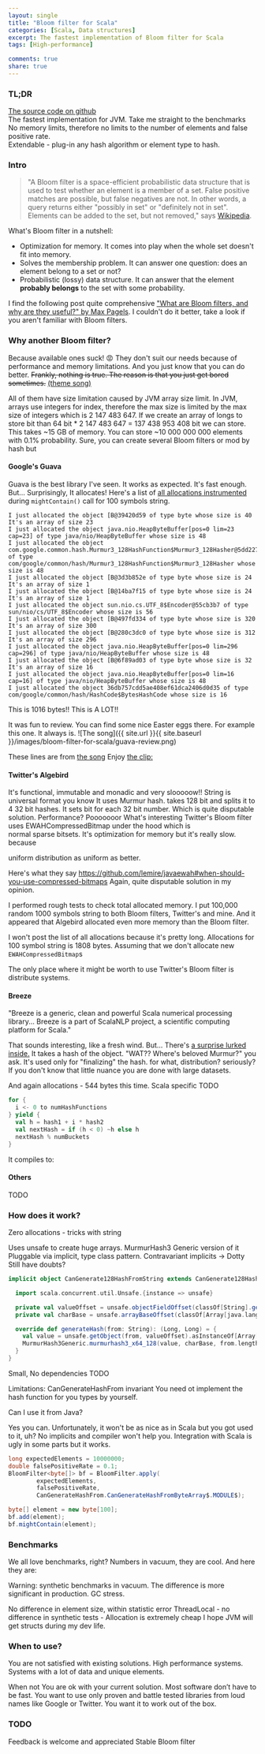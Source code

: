 ```yaml
---
layout: single
title: "Bloom filter for Scala"
categories: [Scala, Data structures]
excerpt: The fastest implementation of Bloom filter for Scala
tags: [High-performance]

comments: true
share: true
---
```



### TL;DR

[The source code on github][github-source]  
The fastest implementation for JVM. Take me straight to the benchmarks  
No memory limits, therefore no limits to the number of elements and false positive rate.  
Extendable - plug-in any hash algorithm or element type to hash.  

### Intro

>"A Bloom filter is a space-efficient probabilistic data structure that is used to test whether an element is a member of a set. False positive matches are possible, but false negatives are not. In other words, a query returns either "possibly in set" or "definitely not in set". Elements can be added to the set, but not removed," says [Wikipedia][wiki-bloom-filter].

What's Bloom filter in a nutshell:

- Optimization for memory. It comes into play when the whole set doesn't fit into memory.
- Solves the membership problem. It can answer one question: does an element belong to a set or not?
- Probabilistic (lossy) data structure. It can answer that the element **probably belongs** to the set with some probability.

I find the following post quite comprehensive ["What are Bloom filters, and why are they useful?" by Max Pagels][sc5-bloom-filter]. I couldn't do it better, take a look if you aren't familiar with Bloom filters.


### Why another Bloom filter?

Because available ones suck! :rage: They don't suit our needs because of performance and memory limitations. And you just know that you can do better. ~~Frankly, nothing is true. The reason is that you just get bored sometimes.~~ [(theme song)][youtube-bored]

All of them have size limitation caused by JVM array size limit. In JVM, arrays use integers for index, therefore the max size is limited by the max size of integers which is 2 147 483 647. If we create an array of longs to store bit than 64 bit * 2 147 483 647 = 137 438 953 408 bit we can store. This takes ~15 GB of memory. You can store ~10 000 000 000 elements with 0.1% probability.
Sure, you can create several Bloom filters or mod by hash but


#### Google's Guava

Guava is the best library I've seen. It works as expected. It's fast enough.
But... Surprisingly, It allocates!
Here's a list of [all allocations instrumented][github-allocation-instrumenter] during `mightContain()` call for 100 symbols string.

```
I just allocated the object [B@39420d59 of type byte whose size is 40 It's an array of size 23
I just allocated the object java.nio.HeapByteBuffer[pos=0 lim=23 cap=23] of type java/nio/HeapByteBuffer whose size is 48
I just allocated the object com.google.common.hash.Murmur3_128HashFunction$Murmur3_128Hasher@5dd227b7 of type com/google/common/hash/Murmur3_128HashFunction$Murmur3_128Hasher whose size is 48
I just allocated the object [B@3d3b852e of type byte whose size is 24 It's an array of size 1
I just allocated the object [B@14ba7f15 of type byte whose size is 24 It's an array of size 1
I just allocated the object sun.nio.cs.UTF_8$Encoder@55cb3b7 of type sun/nio/cs/UTF_8$Encoder whose size is 56
I just allocated the object [B@497fd334 of type byte whose size is 320 It's an array of size 300
I just allocated the object [B@280c3dc0 of type byte whose size is 312 It's an array of size 296
I just allocated the object java.nio.HeapByteBuffer[pos=0 lim=296 cap=296] of type java/nio/HeapByteBuffer whose size is 48
I just allocated the object [B@6f89ad03 of type byte whose size is 32 It's an array of size 16
I just allocated the object java.nio.HeapByteBuffer[pos=0 lim=16 cap=16] of type java/nio/HeapByteBuffer whose size is 48
I just allocated the object 36db757cdd5ae408ef61dca2406d0d35 of type com/google/common/hash/HashCode$BytesHashCode whose size is 16
```

This is 1016 bytes!! This is A LOT!!

It was fun to review. You can find some nice Easter eggs there. For example this one. It always is.
![The song]({{ site.url }}{{ site.baseurl }}/images/bloom-filter-for-scala/guava-review.png)

These lines are from [the song][wiki-opp]
Enjoy [the clip:][youtube-opp]

#### Twitter's Algebird

It's functional, immutable and monadic and very slooooow!!
String is universal format you know
It uses Murmur hash. takes 128 bit and splits it to 4 32 bit hashes. It sets bit for each 32 bit number. Which is quite disputable solution.
Performance? Pooooooor
What's interesting Twitter's Bloom filter uses EWAHCompressedBitmap under the hood which is  
normal sparse bitsets.
It's optimization for memory but it's really slow. because

uniform distribution
as uniform as better.

Here's what they say https://github.com/lemire/javaewah#when-should-you-use-compressed-bitmaps
Again, quite disputable solution in my opinion.

I performed rough tests to check total allocated memory.
I put 100,000 random 1000 symbols string to both Bloom filters, Twitter's and mine. And it appeared that Algebird allocated even more memory than the Bloom filter.

I won't post the list of all allocations because it's pretty long. Allocations for 100 symbol string is 1808 bytes. Assuming that we don't allocate new `EWAHCompressedBitmap`s

The only place where it might be worth to use Twitter's Bloom filter is distribute systems.


#### Breeze

"Breeze is a generic, clean and powerful Scala numerical processing library... Breeze is a part of ScalaNLP project, a scientific computing platform for Scala."

That sounds interesting, like a fresh wind. But...
There's [a surprise lurked inside.][github-breeze-hashcode] It takes a hash of the object. "WAT?? Where's beloved Murmur?" you ask. It's used only for "finalizing" the hash. for what, distribution? seriously? If you don't know that little nuance you are done with large datasets.

And again allocations - 544 bytes this time.
Scala specific TODO

```scala
for {
  i <- 0 to numHashFunctions
} yield {
  val h = hash1 + i * hash2
  val nextHash = if (h < 0) ~h else h
  nextHash % numBuckets
}
```

It compiles to:



#### Others

TODO

### How does it work?

Zero allocations - tricks with string

Uses unsafe to create huge arrays.
MurmurHash3
Generic version of it
Pluggable via implicit, type class pattern.
Contravariant implicits -> Dotty
Still have doubts?

```scala
implicit object CanGenerate128HashFromString extends CanGenerate128HashFrom[String] {

  import scala.concurrent.util.Unsafe.{instance => unsafe}

  private val valueOffset = unsafe.objectFieldOffset(classOf[String].getDeclaredField("value"))
  private val charBase = unsafe.arrayBaseOffset(classOf[Array[java.lang.Character]])

  override def generateHash(from: String): (Long, Long) = {
    val value = unsafe.getObject(from, valueOffset).asInstanceOf[Array[Char]]
    MurmurHash3Generic.murmurhash3_x64_128(value, charBase, from.length * 2, 0)
  }
}
```


Small, No dependencies TODO

Limitations:
CanGenerateHashFrom invariant
You need ot implement the hash function for you types by yourself.

Can I use it from Java?

Yes you can. Unfortunately, it won't be as nice as in Scala but you got used to it, uh? No implicits and compiler won't help you. Integration with Scala is ugly in some parts but it works.

```java
long expectedElements = 10000000;
double falsePositiveRate = 0.1;
BloomFilter<byte[]> bf = BloomFilter.apply(
        expectedElements,
        falsePositiveRate,
        CanGenerateHashFrom.CanGenerateHashFromByteArray$.MODULE$);

byte[] element = new byte[100];
bf.add(element);
bf.mightContain(element);
```


### Benchmarks

We all love benchmarks, right? Numbers in vacuum, they are cool. And here they are:

Warning: synthetic benchmarks in vacuum. The difference is more significant in production. GC stress.

No difference in element size, within statistic error
ThreadLocal - no difference in synthetic tests - Allocation is extremely cheap
I hope JVM will get structs during my dev life.


### When to use?

You are not satisfied with existing solutions.
High performance systems.
Systems with a lot of data and unique elements.


When not
You are ok with your current solution. Most software don’t have to be fast.
You want to use only proven and battle tested libraries from loud names like Google or Twitter.
You want it to work out of the box.


### TODO

Feedback is welcome and appreciated
Stable Bloom filter

  [github-source]: https://github.com/alexandrnikitin/bloom-filter-scala
  [youtube-bored]: https://www.youtube.com/watch?v=-WdYo3WlETY
  [wiki-bloom-filter]: https://en.wikipedia.org/wiki/Bloom_filter
  [sc5-bloom-filter]: https://sc5.io/posts/what-are-bloom-filters-and-why-are-they-useful/
  [github-allocation-instrumenter]: https://github.com/google/allocation-instrumenter
  [youtube-opp]: https://www.youtube.com/watch?v=6xGuGSDsDrM
  [wiki-opp]: https://en.wikipedia.org/wiki/O.P.P._(song)
  [github-breeze-hashcode]: https://github.com/scalanlp/breeze/blob/c12763387cb0741e6d588435d7da92b505f12843/math/src/main/scala/breeze/util/BloomFilter.scala#L36
